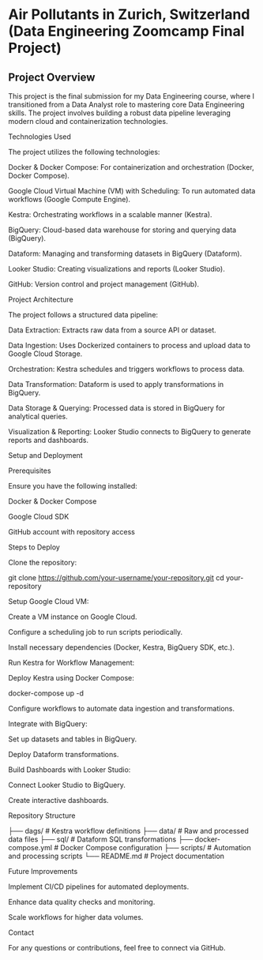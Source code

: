 <h1>Air Pollutants in Zurich, Switzerland (Data Engineering Zoomcamp Final Project)</h1>

<h2>Project Overview</h2>

This project is the final submission for my Data Engineering course, where I transitioned from a Data Analyst role to mastering core Data Engineering skills. The project involves building a robust data pipeline leveraging modern cloud and containerization technologies.

Technologies Used

The project utilizes the following technologies:

Docker & Docker Compose: For containerization and orchestration (Docker, Docker Compose).

Google Cloud Virtual Machine (VM) with Scheduling: To run automated data workflows (Google Compute Engine).

Kestra: Orchestrating workflows in a scalable manner (Kestra).

BigQuery: Cloud-based data warehouse for storing and querying data (BigQuery).

Dataform: Managing and transforming datasets in BigQuery (Dataform).

Looker Studio: Creating visualizations and reports (Looker Studio).

GitHub: Version control and project management (GitHub).

Project Architecture

The project follows a structured data pipeline:

Data Extraction: Extracts raw data from a source API or dataset.

Data Ingestion: Uses Dockerized containers to process and upload data to Google Cloud Storage.

Orchestration: Kestra schedules and triggers workflows to process data.

Data Transformation: Dataform is used to apply transformations in BigQuery.

Data Storage & Querying: Processed data is stored in BigQuery for analytical queries.

Visualization & Reporting: Looker Studio connects to BigQuery to generate reports and dashboards.

Setup and Deployment

Prerequisites

Ensure you have the following installed:

Docker & Docker Compose

Google Cloud SDK

GitHub account with repository access

Steps to Deploy

Clone the repository:

git clone https://github.com/your-username/your-repository.git
cd your-repository

Setup Google Cloud VM:

Create a VM instance on Google Cloud.

Configure a scheduling job to run scripts periodically.

Install necessary dependencies (Docker, Kestra, BigQuery SDK, etc.).

Run Kestra for Workflow Management:

Deploy Kestra using Docker Compose:

docker-compose up -d

Configure workflows to automate data ingestion and transformations.

Integrate with BigQuery:

Set up datasets and tables in BigQuery.

Deploy Dataform transformations.

Build Dashboards with Looker Studio:

Connect Looker Studio to BigQuery.

Create interactive dashboards.

Repository Structure

├── dags/                 # Kestra workflow definitions
├── data/                 # Raw and processed data files
├── sql/                  # Dataform SQL transformations
├── docker-compose.yml    # Docker Compose configuration
├── scripts/              # Automation and processing scripts
└── README.md             # Project documentation

Future Improvements

Implement CI/CD pipelines for automated deployments.

Enhance data quality checks and monitoring.

Scale workflows for higher data volumes.

Contact

For any questions or contributions, feel free to connect via GitHub.

